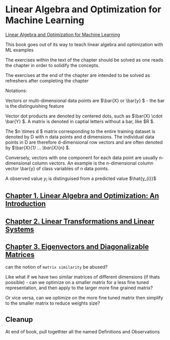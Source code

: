 # Linear Algebra and Optimization for Machine Learning

[Linear Algebra and Optimization for Machine Learning](https://www.amazon.com/Linear-Algebra-Optimization-Machine-Learning/dp/3030403432)

This book goes out of its way to teach linear algebra and optimization with ML examples

The exercises within the text of the chapter should be solved as one reads the chapter in order to solidify the concepts.

The exercises at the end of the chapter are intended to be solved as refreshers after completing the chapter

Notations:

Vectors or multi-dimensional data points are $\bar{X} or \bar{y}  $ - the bar is the distinguishing feature

Vector dot products are denoted by centered dots, such as $\bar{X} \cdot \bar{Y}  $. A matrix is denoted in captial letters without a bar, like $R $.

The $n \times d $ matrix corresponding to the entire training dataset is denoted by D with n data points and d dimensions. The individual data points in D are therefore d-dimensional row vectors and are often denoted by $\bar{X}_{1} ... \bar{X}_{n}  $.

Conversely, vectors with one component for each data point are usually n-dimensional column vectors. An example is the n-dimensional column vector \bar{y} of class variables of n data points.

A observed value $y_{i}$ is distinguised from a predicted value $\hat{y_{i}}$

## [Chapter 1. Linear Algebra and Optimization: An Introduction](./CHAPTER_1.md)

## [Chapter 2. Linear Transformations and Linear Systems](./CHAPTER_2.md)

## [Chapter 3. Eigenvectors and Diagonalizable Matrices](./CHAPTER_3.md)

can the notion of `matrix similarity` be abused?

Like what if we have two similar matrices of different dimensions (if thats possible) - can we optimize on a smaller matrix for a less fine tuned representation, and then apply to the larger more fine grained matrix?

Or vice versa, can we optimize on the more fine tuned matrix then simplify to the smaller matrix to reduce weights size?

## Cleanup

At end of book, pull togethter all the named Definitions and Observations
